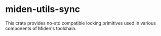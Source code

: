# miden-utils-sync

This crate provides no-std compatible locking primitives used in various components of Miden's toolchain.
